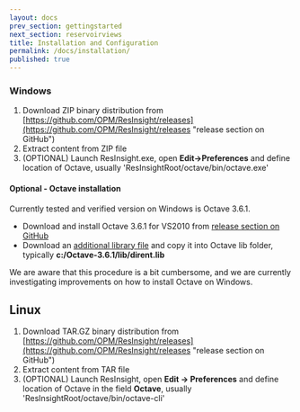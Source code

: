 ```yaml
---
layout: docs
prev_section: gettingstarted
next_section: reservoirviews
title: Installation and Configuration
permalink: /docs/installation/
published: true
---
```


### Windows

1. Download ZIP binary distribution from [https://github.com/OPM/ResInsight/releases](https://github.com/OPM/ResInsight/releases "release section on GitHub")
2. Extract content from ZIP file
3. (OPTIONAL) Launch ResInsight.exe, open **Edit->Preferences** and define location of Octave, usually 'ResInsightRoot/octave/bin/octave.exe'

#### Optional - Octave installation
Currently tested and verified version on Windows is Octave 3.6.1.

- Download and install Octave 3.6.1 for VS2010 from [release section on GitHub](https://github.com/OPM/ResInsight/releases/download/1.0.0/octave-3.6.1-vs2010-setup-1.2.exe)
- Download an [additional library file](https://github.com/OPM/ResInsight/releases/download/1.0.0/dirent.lib) and copy it into Octave lib folder, typically **c:/Octave-3.6.1/lib/dirent.lib**

<div class="note info">
We are aware that this procedure is a bit cumbersome, and we are currently investigating improvements on how to install Octave on Windows. 
</div>


## Linux

1. Download TAR.GZ binary distribution from [https://github.com/OPM/ResInsight/releases](https://github.com/OPM/ResInsight/releases "release section on GitHub")
2. Extract content from TAR file
3. (OPTIONAL) Launch ResInsight, open **Edit -> Preferences** and define location of Octave in the field **Octave**, usually 'ResInsightRoot/octave/bin/octave-cli'
